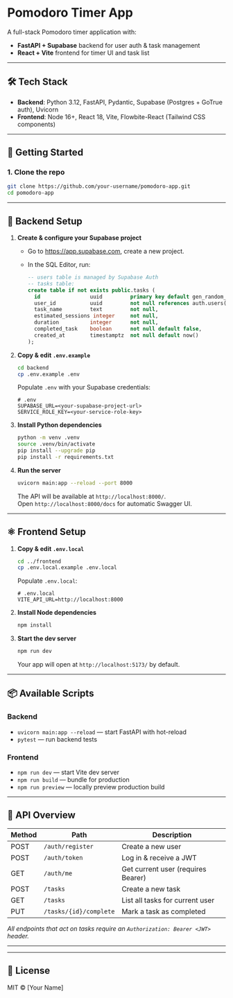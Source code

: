 # Pomodoro Timer App

A full-stack Pomodoro timer application with:

- **FastAPI + Supabase** backend for user auth & task management  
- **React + Vite** frontend for timer UI and task list  

---

## 🛠️ Tech Stack

- **Backend**: Python 3.12, FastAPI, Pydantic, Supabase (Postgres + GoTrue auth), Uvicorn  
- **Frontend**: Node 16+, React 18, Vite, Flowbite-React (Tailwind CSS components)  

---

## 🚀 Getting Started

### 1. Clone the repo

```bash
git clone https://github.com/your-username/pomodoro-app.git
cd pomodoro-app
```

---

## 🔧 Backend Setup

1. **Create & configure your Supabase project**  
   - Go to https://app.supabase.com, create a new project.  
   - In the SQL Editor, run:

     ```sql
     -- users table is managed by Supabase Auth
     -- tasks table:
     create table if not exists public.tasks (
       id                uuid         primary key default gen_random_uuid(),
       user_id           uuid         not null references auth.users(id),
       task_name         text         not null,
       estimated_sessions integer     not null,
       duration          integer      not null,
       completed_task    boolean      not null default false,
       created_at        timestamptz  not null default now()
     );
     ```

2. **Copy & edit `.env.example`**  
   ```bash
   cd backend
   cp .env.example .env
   ```
   Populate `.env` with your Supabase credentials:
   ```env
   # .env
   SUPABASE_URL=<your-supabase-project-url>
   SERVICE_ROLE_KEY=<your-service-role-key>
   ```

3. **Install Python dependencies**  
   ```bash
   python -m venv .venv
   source .venv/bin/activate
   pip install --upgrade pip
   pip install -r requirements.txt
   ```

4. **Run the server**  
   ```bash
   uvicorn main:app --reload --port 8000
   ```
   The API will be available at `http://localhost:8000/`.  
   Open `http://localhost:8000/docs` for automatic Swagger UI.

---

## ⚛️ Frontend Setup

1. **Copy & edit `.env.local`**  
   ```bash
   cd ../frontend
   cp .env.local.example .env.local
   ```
   Populate `.env.local`:
   ```env
   # .env.local
   VITE_API_URL=http://localhost:8000
   ```

2. **Install Node dependencies**  
   ```bash
   npm install
   ```

3. **Start the dev server**  
   ```bash
   npm run dev
   ```
   Your app will open at `http://localhost:5173/` by default.

---

## 📦 Available Scripts

### Backend

- `uvicorn main:app --reload` — start FastAPI with hot-reload  
- `pytest` — run backend tests

### Frontend

- `npm run dev` — start Vite dev server  
- `npm run build` — bundle for production  
- `npm run preview` — locally preview production build

---

## 📑 API Overview

| Method | Path                  | Description                         |
| ------ | --------------------- | ----------------------------------- |
| POST   | `/auth/register`      | Create a new user                   |
| POST   | `/auth/token`         | Log in & receive a JWT              |
| GET    | `/auth/me`            | Get current user (requires Bearer)  |
| POST   | `/tasks`              | Create a new task                   |
| GET    | `/tasks`              | List all tasks for current user     |
| PUT    | `/tasks/{id}/complete`| Mark a task as completed            |

_All endpoints that act on tasks require an `Authorization: Bearer <JWT>` header._

---


---

## 📄 License

MIT © [Your Name]
